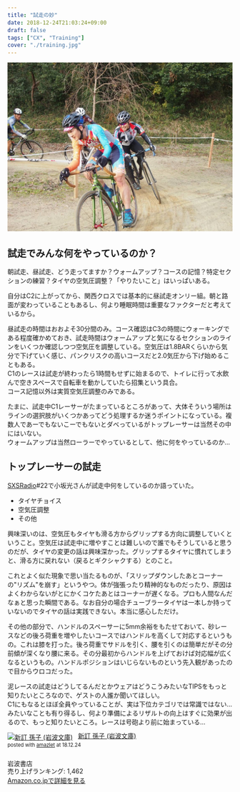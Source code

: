 ```yaml
---
title: "試走の妙"
date: 2018-12-24T21:03:24+09:00
draft: false
tags: ["CX", "Training"]
cover: "./training.jpg"
---
```

![image](./training.jpg)
## 試走でみんな何をやっているのか？

朝試走、昼試走、どう走ってますか？ウォームアップ？コースの記憶？特定セクションの練習？タイヤの空気圧調整？「やりたいこと」はいっぱいある。

自分はC2に上がってから、関西クロスでは基本的に昼試走オンリー組。朝と路面が変わっていることもあるし、何より睡眠時間は重要なファクターだと考えているから。

昼試走の時間はおおよそ30分間のみ。コース確認はC3の時間にウォーキングである程度確かめておき、試走時間はウォームアップと気になるセクションのラインをいくつか確認しつつ空気圧を調整している。空気圧は1.8BARくらいから気分で下げていく感じ、パンクリスクの高いコースだと2.0気圧から下げ始めることもある。  
C1のレースは試走が終わったら1時間もせずに始まるので、トイレに行って水飲んで空きスペースで自転車を動かしていたら招集という具合。  
コース記憶以外は実質空気圧調整のみである。

たまに、試走中C1レーサーがたまっているところがあって、大体そういう場所はラインの選択肢がいくつかあってどう処理するか迷うポイントになっている。複数人であーでもないこーでもないとダベっているがトップレーサーは当然その中にはいない。  
ウォームアップは当然ローラーでやっているとして、他に何をやっているのか…

## トップレーサーの試走

[SXSRadio](http://sidebysideradio.libsyn.com/website)#22で小坂光さんが試走中何をしているのか語っていた。

- タイヤチョイス
- 空気圧調整
- その他

興味深いのは、空気圧もタイヤも滑る方からグリップする方向に調整していくということ。空気圧は試走中に増やすことは難しいので誰でもそうしていると思うのだが、タイヤの変更の話は興味深かった。グリップするタイヤに慣れてしまうと、滑る方に戻れない（戻るとギクシャクする）とのこと。

これとよく似た現象で思い当たるものが、「スリップダウンしたあとコーナーの"リズム"を崩す」というやつ。体が強張ったり精神的なものだったり、原因はよくわからないがとにかくコケたあとはコーナーが遅くなる。プロも人間なんだなぁと思った瞬間である。なお自分の場合チューブラータイヤは一本しか持っていないのでタイヤの話は実践できない。本当に感心しただけ。

その他の部分で、ハンドルのスペーサーに5mm余裕をもたせておいて、砂レースなどの後ろ荷重を増やしたいコースではハンドルを高くして対応するというもの。これは膝を打った。後ろ荷重でサドルを引く、腰を引くのは簡単だがその分前傾が深くなり腰に来る。その分最初からハンドルを上げておけば対応幅が広くなるというもの。ハンドルポジションはいじらないものという先入観があったので目からウロコだった。

泥レースの試走はどうしてるんだとかウェアはどうこうみたいなTIPSをもっと知りたいところなので、ゲストの人誰か聞いてほしい。  
C1にもなるとほぼ全員やっていることが、実は下位カテゴリでは常識ではない…みたいなことも有り得るし、何より準備によるリザルトの向上はすぐに効果が出るので、もっと知りたいところ。レースは号砲より前に始まっている…

<div class="amazlet-box" style="margin-bottom:0px;"><div class="amazlet-image" style="float:left;margin:0px 12px 1px 0px;"><a href="http://www.amazon.co.jp/exec/obidos/ASIN/4003320719/gensobunya-22/ref=nosim/" name="amazletlink" target="_blank"><img src="https://images-fe.ssl-images-amazon.com/images/I/41j3CyhdblL._SL160_.jpg" alt="新訂 孫子 (岩波文庫)" style="border: none;" /></a></div><div class="amazlet-info" style="line-height:120%; margin-bottom: 10px"><div class="amazlet-name" style="margin-bottom:10px;line-height:120%"><a href="http://www.amazon.co.jp/exec/obidos/ASIN/4003320719/gensobunya-22/ref=nosim/" name="amazletlink" target="_blank">新訂 孫子 (岩波文庫)</a><div class="amazlet-powered-date" style="font-size:80%;margin-top:5px;line-height:120%">posted with <a href="http://www.amazlet.com/" title="amazlet" target="_blank">amazlet</a> at 18.12.24</div></div><div class="amazlet-detail"><br />岩波書店 <br />売り上げランキング: 1,462<br /></div><div class="amazlet-sub-info" style="float: left;"><div class="amazlet-link" style="margin-top: 5px"><a href="http://www.amazon.co.jp/exec/obidos/ASIN/4003320719/gensobunya-22/ref=nosim/" name="amazletlink" target="_blank">Amazon.co.jpで詳細を見る</a></div></div></div><div class="amazlet-footer" style="clear: left"></div></div>

